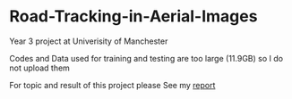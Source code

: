 # Road-Tracking-in-Aerial-Images
Year 3 project at Univerisity of Manchester

Codes and Data used for training and testing are too large (11.9GB) so I do not upload them

For topic and result of this project please See my [report](https://github.com/Zhayu517/Road-Tracking-in-Aerial-Images/blob/main/3rd_Year_Project_Report.pdf)
